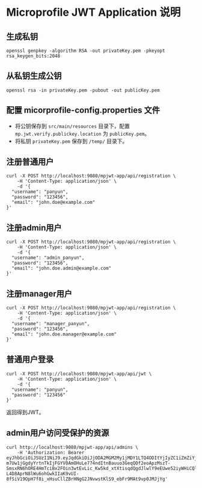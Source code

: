# Microprofile JWT Application 说明

## 生成私钥
```
openssl genpkey -algorithm RSA -out privateKey.pem -pkeyopt rsa_keygen_bits:2048
```
## 从私钥生成公钥
```
openssl rsa -in privateKey.pem -pubout -out publicKey.pem
```

## 配置 micorprofile-config.properties 文件
- 将公钥保存到 `src/main/resources` 目录下，配置 `mp.jwt.verify.publickey.location` 为 `publicKey.pem`。
- 将私钥 `privateKey.pem` 保存到 `/temp/` 目录下。

## 注册普通用户
```
curl -X POST http://localhost:9080/mpjwt-app/api/registration \
    -H 'Content-Type: application/json' \
    -d '{
  "username": "panyun",
  "password": "123456",
  "email": "john.doe@example.com"
}'
```

## 注册admin用户
```
curl -X POST http://localhost:9080/mpjwt-app/api/registration \
    -H 'Content-Type: application/json' \
    -d '{
  "username": "admin_panyun",
  "password": "123456",
  "email": "john.doe.admin@example.com"
}'
```

## 注册manager用户
```
curl -X POST http://localhost:9080/mpjwt-app/api/registration \
    -H 'Content-Type: application/json' \
    -d '{
  "username": "manager_panyun",
  "password": "123456",
  "email": "john.doe.manager@example.com"
}'
```

## 普通用户登录
```
curl -X POST http://localhost:9080/mpjwt-app/api/jwt \
    -H 'Content-Type: application/json' \
    -d '{
  "username": "panyun",
  "password": "123456"
}'
```
返回得到JWT。

## admin用户访问受保护的资源
```
curl http://localhost:9080/mpjwt-app/api/admins \
    -H 'Authorization: Bearer eyJhbGciOiJSUzI1NiJ9.eyJqdGkiOiJjODA2MGM2My1jMDY1LTQ4ODItYjIyZC1iZmZiYjRkYTVlNzEiLCJpc3MiOiJodHRwczovL2F1dGguZXhhbXBsZS5jb20iLCJpYXQiOjE3MzQ4NTg4NzEsImV4cCI6MTczNTcyMjg3MSwidXBuIjoiYWRtaW5fcGFueXVuIiwiZ3JvdXBzIjpbImFkbWlucyIsInVzZXJzIl19.nTvSBozH9nyJ4f9oG7OPXeP091YNstN8ZSO2naWbWJkAZ-m7Uw1jGgdyYrtnTkIjFGYV0AmOHuLe774ndItnBauuo3GeqQOf2eoApzMszT-SmsxRN6hORE4HmTciBx2FOin3wtEvLic_Kw5kd_xtXtisqdQgdJlwlY9eEUwe52iyWHiCQlGcbL7Il8xNwmethDbhcMWWWdSdCoJ7KJnBW5zPh8B866HeGcmsajThEGjW4rKikLwHBJdMAXTGQrw-L4D8AprN8lWu6ohGwkIIaK9vUI-8fSiV19OpH7f8i_xHsuCllZBrHNgG2JNvwstKlS9_ebFr9MAt9vp0JMJjYg'
```